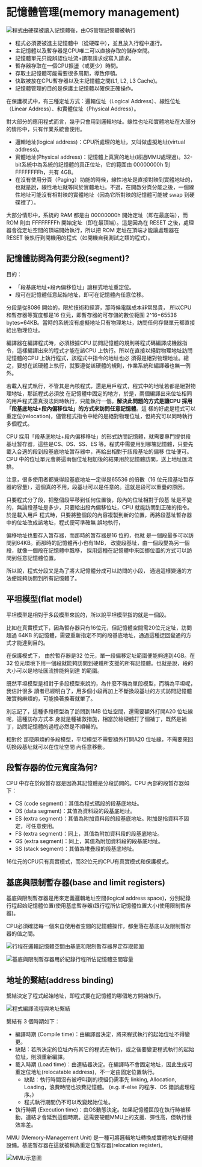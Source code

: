 # 記憶體管理\(memory management\)

![&#x7A0B;&#x5F0F;&#x7531;&#x786C;&#x789F;&#x88AB;&#x8B80;&#x5165;&#x8A18;&#x61B6;&#x9AD4;&#x5F8C;&#xFF0C;&#x7531;OS&#x7BA1;&#x7406;&#x8A18;&#x61B6;&#x9AD4;&#x88AB;&#x57F7;&#x884C;](../../.gitbook/assets/memory_flow-min.png)

* 程式必須要被進主記憶體中（從硬碟中），並且放入行程中運行。
* 主記憶體以及暫存器是CPU唯二可以直接存取的儲存空間。
* 記憶體單元只能辨認位址流+讀取請求或寫入請求。
* 暫存器存取在一個CPU振盪（或更少）時間。
* 存取主記憶體可能需要很多周期，導致停頓。
* 快取被放在CPU暫存器以及主記憶體之間\(L1, L2, L3 Cache\)。
* 記憶體管理的目的是保護主記憶體以確保正確操作。

在保護模式中，有三種定址方式：邏輯位址（Logical Address）、線性位址（Linear Address）、和實體位址（Physical Address）。

對大部分的應用程式而言，幾乎只會用到邏輯地址。線性也址和實體地址在大部分的情形中，只有作業系統會使用。

* 邏輯地址\(logical address\)：CPU所處理的地址，又叫做虛擬地址\(virtual address\)。
* 實體地址\(Physical address\)：記憶體上真實的地址\(經過MMU處理過\)。32-bit系統中為系統的記憶體的真正位址，它的範圍由 00000000h 到 FFFFFFFFh，共有 4GB。
* 在沒有使用分頁（Paging）功能的時候，線性地址是直接對映到實體地址的，也就是說，線性地址就等同於實體地址。不過，在開啟分頁分能之後，一個線性地址可能沒有相對映的實體地址（因為它所對映的記憶體可能被 swap 到硬碟裡了）。

大部分情形中，系統的 RAM 都是由 00000000h 開始定址（即在最底端），而 ROM 則由 FFFFFFFFh 開始定址（即在最頂端）。這是因為在 RESET 之後，處理器會從定址空間的頂端開始執行，所以把 ROM 定址在頂端才能讓處理器在 RESET 後執行到開機用的程式（如開機自我測試之類的程式）。

## 記憶體訪問為何要分段\(segment\)?

目的：

* 「段基底地址+段內偏移位址」讓程式地址重定位。
* 段可在記憶體任意起始地址，即可在記憶體內任意位移。

分段是從8086 開始的，限於技術和經濟，那時候電腦成本非常昂貴，所以CPU 和暫存器等寬度都是16 位元，即暫存器的可存儲的數位範圍2^16=65536 bytes=64KB。當時的系統沒有虛擬地址只有物理地址，訪問任何存儲單元都直接給出物理位址。

編譯器在編譯程式時，必須根據CPU 訪問記憶體的規則將程式碼編譯成機器指令，這樣編譯出來的程式才能在該CPU 上執行。所以在直接以絕對物理地址訪問記憶體的CPU 上執行程式，該程式中指令的地址也必須得是絕對物理地址。總之，要想在該硬體上執行，就要遵從該硬體的規則，作業系統和編譯器也無一例外。

若載入程式執行，不管其是內核程式，還是用戶程式，程式中的地址若都是絕對物理地址，那該程式必須放在記憶體中固定的地方，於是，兩個編譯出來位址相同的用戶程式還真沒法同時執行，只能執行一個。**解決此問題的方式是讓CPU 採用「段基底地址+段內偏移位址」的方式來訪問任意記憶體**。這樣的好處是程式可以重定位\(relocation\)，儘管程式指令中給的是絕對物理位址，但終究可以同時執行多個程式。

CPU 採用「段基底地址+段內偏移移址」的形式訪問記憶體，就需要專門提供段基址暂存器，這些是CS、DS、SS、ES 等。程式中需要用到哪塊記憶體，只要先載入合適的段到段基底地址暂存器中，再給出相對于該段基址的偏移位址便可。CPU 中的位址單元會將這兩個位址相加後的結果用於記憶體訪問，送上地址匯流排。

注意，很多使用者都覺得段基底地址一定得是65536 的倍數（16 位元段基址暂存器的容量），這個真的不用，段基址可以是任意的。這就是段可以重疊的原因。

只要程式分了段，把整個段平移到任何位置後，段內的位址相對于段基址是不變的，無論段基址是多少，只要給出段內偏移位址，CPU 就能訪問到正確的指令。於是載入用戶程式時，只要將整個段的內容複製到新的位置，再將段基址暫存器中的位址改成該地址，程式便可準確無誤地執行，

偏移地址也要存入暂存器，而那時的暂存器是16 位的，也就是一個段最多可以訪問到64KB。而那時的記憶體再小也有1MB，改變段基址，由一個段變為另一個段，就像一個段在記憶體中飄移，採用這種在記憶體中來回挪位置的方式可以訪問到任意記憶體位置。

所以說，程式分段又是為了將大記憶體分成可以訪問的小段，通過這樣變通的方法便能夠訪問到所有記憶體了。

## 平坦模型\(flat model\)

平坦模型是相對于多段模型來說的，所以說平坦模型指的就是一個段。

比如在真實模式下，因為暫存器只有16位元，但記憶體空間需20位元定址，訪問超過64KB 的記憶體，需要重新指定不同的段基底地址，通過這種迂回變通的方式才能達到目的。

在保護模式下，由於暫存器是32 位元，單一段偏移定址範圍便能夠達到4GB。在32位元環境下用一個段就能夠訪問到硬體所支援的所有記憶體。也就是說，段的大小可以是地址匯流排能夠到達的範圍。

既然平坦模型是相對于多段模型來說的，為什麼不稱為單段模型，而稱為平坦呢，我估計很多讀者已經明白了，用多個小段再加上不斷換段基址的方式訪問記憶體確實夠麻煩的，可能換著換著就暈了。

別忘記了，這種多段模型為了訪問到1MB 位址空間，還需要額外打開A20 位址線呢，這種訪存方式本身就是種補救措施，相當於給硬體打了個補丁，既然是補丁，訪問記憶體的過程必然是不順暢的。

相對於那麼麻煩的多段模型，平坦模型不需要額外打開A20 位址線，不需要來回切換段基址就可以在位址空間內任意移動。

## 段暫存器的位元寬度為何?

CPU 中存在於段暂存器是因為其記憶體是分段訪問的。CPU 內部的段暂存器如下：

* CS \(code segment\)：其值為程式碼段的段基底地址。
* DS \(data segment\)：其值為資料段的段基底地址。
* ES \(extra segment\)：其值為附加資料段的段基底地址。附加是指資料不固定，可任意使用。
* FS \(extra segment\)：同上，其值為附加資料段的段基底地址。
* GS \(extra segment\)：同上，其值為附加資料段的段基底地址。
* SS \(stack segment\)：其值為堆疊段的段基底地址。

16位元的CPU只有真實模式，而32位元的CPU有真實模式和保護模式。



## 基底與限制暫存器\(base and limit registers\)

基底與限制暫存器是用來定義邏輯地址空間\(logical address space\)，分別紀錄行程起始記憶體位置\(使用基底暫存器\)跟行程所佔記憶體位置大小\(使用限制暫存器\)。

CPU必須確認每一個來自使用者空間的記憶體操作，都坐落在基底以及限制暫存器的值之間。

![&#x884C;&#x7A0B;&#x5728;&#x908F;&#x8F2F;&#x8A18;&#x61B6;&#x9AD4;&#x7A7A;&#x9593;&#x7531;&#x57FA;&#x5E95;&#x548C;&#x9650;&#x5236;&#x66AB;&#x5B58;&#x5668;&#x754C;&#x5B9A;&#x5B58;&#x53D6;&#x7BC4;&#x570D;](../../.gitbook/assets/base-limit.jpg)

![&#x57FA;&#x5E95;&#x8207;&#x9650;&#x5236;&#x66AB;&#x5B58;&#x5668;&#x7528;&#x65BC;&#x7D00;&#x9304;&#x884C;&#x7A0B;&#x6240;&#x4F54;&#x8A18;&#x61B6;&#x9AD4;&#x7A7A;&#x9593;&#x5BB9;&#x91CF;](../../.gitbook/assets/base-limit-register-min.png)

## 地址的繫結\(address binding\)

繫結決定了程式起始地址，即程式要在記憶體的哪個地方開始執行。

![&#x7A0B;&#x5F0F;&#x7DE8;&#x8B6F;&#x6D41;&#x7A0B;&#x8207;&#x5730;&#x5740;&#x7E6B;&#x7D50;](../../.gitbook/assets/address_binding-min.png)

繫結有 3 個時期如下：

*  編譯時期 \(Compile time\)：由編譯器決定，將來程式執行的起始位址不得變更。
  * 缺點：若所決定的位址內有其它的程式在執行，或之後要變更程式執行的起始位址，則須重新編譯。
* 載入時期 \(Load time\)：由連結器決定。在編譯時不會固定地址，因此生成可重定位地址\(relocatable address\)，不一定由固定位置執行。
  * 缺點：執行時間沒有被呼叫到的模組仍需事先 linking, Allocation, Loading，浪費時間也浪費記憶體。 \(e.g. if-else 的程序、OS 錯誤處理程序。\)
  * 程式執行期間仍不可以改變起始位址。
* 執行時期 \(Execution time\)：由OS動態決定。如果記憶體區段在執行時被移動，連結才會延到這個時期。這需要硬體MMU上的支援、彈性高，但執行慢效率差。

MMU \(Memory-Management Unit\) 是一種可將邏輯地址轉換成實體地址的硬體設備。基底暫存器在這就被稱為重定位暫存器\(relocation register\)。

![MMU&#x793A;&#x610F;&#x5716;](../../.gitbook/assets/os_mmu-min.png)


